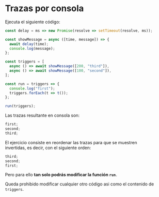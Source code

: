 # Trazas por consola

Ejecuta el siguiente código:

```js
const delay = ms => new Promise(resolve => setTimeout(resolve, ms));

const showMessage = async ([time, message]) => {
  await delay(time);
  console.log(message);
};

const triggers = [
  async () => await showMessage([200, "third"]),
  async () => await showMessage([100, "second"]),
];

const run = triggers => {
  console.log("first");
  triggers.forEach(t => t());
};

run(triggers);
```

Las trazas resultante en consola son:

```js
first;
second;
third;
```

El ejercicio consiste en reordenar las trazas para que se muestren invertidas, es decir, con el siguiente orden:

```js
third;
second;
first;
```

Pero para ello **tan solo podrás modificar la función `run`**.

Queda prohibido modificar cualquier otro código asi como el contenido de `triggers`.

